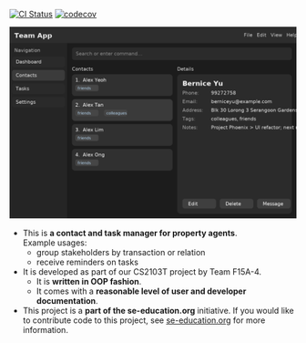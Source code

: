 [![CI Status](https://github.com/AY2526S1-CS2103T-F15A-4/tp/workflows/Java%20CI/badge.svg)](https://github.com/AY2526S1-CS2103T-F15A-4/tp/actions)
[![codecov](https://codecov.io/gh/AY2526S1-CS2103T-F15A-4/tp/graph/badge.svg)](https://codecov.io/gh/AY2526S1-CS2103T-F15A-4/tp)

![Ui](docs/images/Ui.png)

* This is **a contact and task manager for property agents**.<br>
  Example usages:
  * group stakeholders by transaction or relation
  * receive reminders on tasks
* It is developed as part of our CS2103T project by Team F15A-4.
  * It is **written in OOP fashion**. 
  * It comes with a **reasonable level of user and developer documentation**.
* This project is a **part of the se-education.org** initiative. If you would like to contribute code to this project, see [se-education.org](https://se-education.org/#contributing-to-se-edu) for more information.
